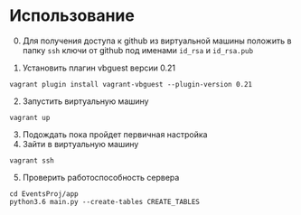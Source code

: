 # Использование 

0. Для получения доступа к github из виртуальной машины положить в папку `ssh` ключи от github под именами `id_rsa` и `id_rsa.pub`

1. Установить плагин vbguest версии 0.21  
```
vagrant plugin install vagrant-vbguest --plugin-version 0.21
```
2. Запустить виртуальную машину  
```
vagrant up
```
3. Подождать пока пройдет первичная настройка
1. Зайти в виртуальную машину  
```
vagrant ssh
```
5. Проверить работоспособность сервера  
```
cd EventsProj/app
python3.6 main.py --create-tables CREATE_TABLES
```